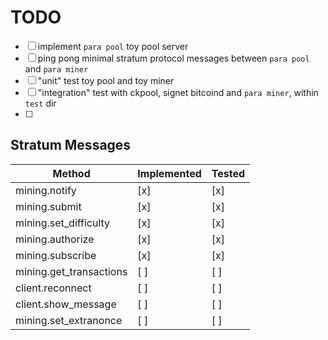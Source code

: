 # TODO

- [ ] implement `para pool` toy pool server
- [ ] ping pong minimal stratum protocol messages between `para pool` and `para
  miner`
- [ ] "unit" test toy pool and toy miner
- [ ] "integration" test with ckpool, signet bitcoind and `para miner`, within
  `test` dir
- [ ]


## Stratum Messages

|Method|Implemented|Tested|
|------|-----------|------|
|mining.notify|[x]|[x]|
|mining.submit|[x]|[x]|
|mining.set_difficulty|[x]|[x]|
|mining.authorize|[x]|[x]|
|mining.subscribe|[x]|[x]|
|mining.get_transactions|[ ]|[ ]|
|client.reconnect|[ ]|[ ]|
|client.show_message|[ ]|[ ]|
|mining.set_extranonce|[ ]|[ ]|

